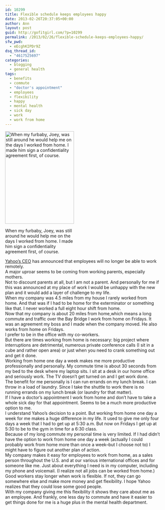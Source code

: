 ```yaml
---
id: 10299
title: Flexible schedule keeps employees happy
date: 2013-02-26T20:37:05+00:00
author: Ann
layout: post
guid: http://gofitgirl.com/?p=10299
permalink: /2013/02/26/flexible-schedule-keeps-employees-happy/
sfw_pwd:
  - eEcghKIPDr9Z
dsq_thread_id:
  - "4617525697"
categories:
  - blogging
  - general health
tags:
  - benefits
  - commute
  - "doctor's appointment"
  - employees
  - flexibility
  - happy
  - mental health
  - sick day
  - work
  - work from home
---
```

<div id="attachment_10303" style="width: 234px" class="wp-caption alignleft">
  <img class="size-medium wp-image-10303" alt="When my furbaby, Joey, was  still around he would help me on the days I worked from home. I made him sign a confidentiality agreement first, of course. " src="http://gofitgirl.com/wp-content/uploads/2013/02/WFH-224x300.jpg" width="224" height="300" />
  
  <p class="wp-caption-text">
    When my furbaby, Joey, was still around he would help me on the days I worked from home. I made him sign a confidentiality agreement first, of course.
  </p>
</div>

  
[Yahoo&#8217;s CEO](http://money.cnn.com/2013/02/25/technology/yahoo-work-from-home/?hpt=hp_t1) has announced that employees will no longer be able to work remotely.  
A major uproar seems to be coming from working parents, especially mothers.  
Not to discount parents at all, but I am not a parent. And personally for me if this was announced at my place of work I would be unhappy with the new plan and it would add a layer of challenge to my life.  
When my company was 4.5 miles from my house I rarely worked from home. And that was if I had to be home for the exterminator or something like that. I never worked a full eight hour shift from home.  
Now that my company is about 20 miles from home,which means a long commute and traffic over the Bay Bridge I work from home on Fridays. It was an agreement my boss and I made when the company moved. He also works from home on Fridays.  
I prefer to be in the office with my co-workers.  
But there are times working from home is necessary: big project where interruptions are detrimental, numerous private conference calls (I sit in a cube and rather open area) or just when you need to crank something out and get it done.  
Working from home one day a week makes me more productive professionally and personally. My commute time is about 30 seconds from my bed to the desk where my laptop sits. I sit at a desk in our home office and seriously work. The TV doesn&#8217;t get turned on and I get work done.  
The benefit for me personally is I can run errands on my lunch break. I can throw in a load of laundry. Since I take the shuttle to work there is no running errands on my lunch break (or laundry for that matter).  
If I have a doctor&#8217;s appointment I work from home and don&#8217;t have to take a whole sick day for that appointment. Seems to be a much more productive option to me.  
I understand Yahoo&#8217;s decision to a point. But working from home one day a week for me makes a huge difference in my life. It used to give me only four days a week that I had to get up at 5:30 a.m. But now on Fridays I get up at 5:30 to be to the gym in time for a 6:30 class.  
Because of my long commute my personal time is very limited. If I had didn&#8217;t have the option to work from home one day a week (actually I could probably work from home more than once a week&#8211;but I choose not to) I might have to figure out another plan of action.  
My company makes it easy for employees to work from home, as a sales person throughout the U.S. and at our various international offices and for someone like me. Just about everything I need is in my computer, including my phone and voicemail. (I realize not all jobs can be worked from home.)  
Good workers stay longer when work is flexible. If not, they can go somewhere else and make more money and get flexibility. I hope Yahoo realizes that they could lose some good people.  
With my company giving me this flexibility it shows they care about me as an employee. And frankly, one less day to commute and have it easier to get things done for me is a huge plus in the mental health department.